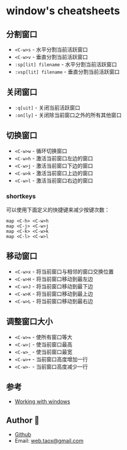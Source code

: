 # window's cheatsheets

## 分割窗口

* `<C-w>s` - 水平分割当前活跃窗口
* `<C-w>v` - 垂直分割当前活跃窗口
* `:sp[lit] filename` - 水平分割当前活跃窗口
* `:vsp[lit] filename` - 垂直分割当前活跃窗口

## 关闭窗口

* `:q[uit]` - 关闭当前活跃窗口
* `:on[ly]` - 关闭除当前窗口之外的所有其他窗口

## 切换窗口

* `<C-w>w` - 循环切换窗口
* `<C-w>h` - 激活当前窗口左边的窗口
* `<C-w>j` - 激活当前窗口下边的窗口
* `<C-w>k` - 激活当前窗口上边的窗口
* `<C-w>l` - 激活当前窗口右边的窗口

### shortkeys

可以使用下面定义的快捷键来减少按键次数：

```viml
map <C-h> <C-w>h
map <C-j> <C-w>j
map <C-k> <C-w>k
map <C-l> <C-w>l
```

## 移动窗口

* `<C-w>x` - 将当前窗口与相邻的窗口交换位置
* `<C-w>H` - 将当前窗口移动到最左边
* `<C-w>J` - 将当前窗口移动到最下边
* `<C-w>K` - 将当前窗口移动到最上边
* `<C-w>L` - 将当前窗口移动到最右边

## 调整窗口大小

* `<C-w>=` - 使所有窗口等大
* `<C-w>|` - 使当前窗口最高
* `<C-w>_` - 使当前窗口最宽
* `<C-w>+` - 当前窗口高度增加一行
* `<C-w>-` - 当前窗口高度减少一行

## 参考

* [Working with windows](http://vimcasts.org/episodes/working-with-windows/)

## Author 🐘

* [Github](https://github.com/Tao-Quixote)
* Email: <web.taox@gmail.com>
